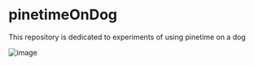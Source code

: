 # pinetimeOnDog
This repository is dedicated to experiments of using pinetime on a dog

![image](https://user-images.githubusercontent.com/11302521/76165394-10cada00-6157-11ea-95d1-d38d38bb3fda.png)
